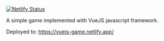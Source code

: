 [![Netlify Status](https://api.netlify.com/api/v1/badges/279e4a96-1ad1-4c79-af3f-b9cf6b65e08e/deploy-status)](https://app.netlify.com/sites/vuejs-game/deploys)

A simple game implemented with VueJS javascript framework. 

Deployed to: https://vuejs-game.netlify.app/